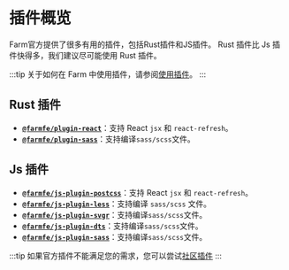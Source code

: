 # 插件概览
Farm官方提供了很多有用的插件，包括Rust插件和JS插件。 Rust 插件比 Js 插件快得多，我们建议尽可能使用 Rust 插件。

:::tip
关于如何在 Farm 中使用插件，请参阅[使用插件](/docs/using-plugins)。
:::

## Rust 插件

* **[`@farmfe/plugin-react`](./react)**：支持 React `jsx` 和 `react-refresh`。
* **[`@farmfe/plugin-sass`](./sass)**：支持编译`sass/scss`文件。

## Js 插件

* **[`@farmfe/js-plugin-postcss`](./js-postcss)**：支持 React `jsx` 和 `react-refresh`。
* **[`@farmfe/js-plugin-less`](./js-less)**：支持编译 `sass/scss` 文件。
* **[`@farmfe/js-plugin-svgr`](./js-svgr)**：支持编译`sass/scss`文件。
* **[`@farmfe/js-plugin-dts`](./js-dts)**：支持编译`sass/scss`文件。
* **[`@farmfe/js-plugin-sass`](./js-sass)**：支持编译`sass/scss`文件。

:::tip
如果官方插件不能满足您的需求，您可以尝试[社区插件](../community-plugins)
:::